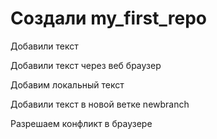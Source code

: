 # Создали my_first_repo

Добавили текст

Добавили текст через веб браузер

Добавим локальный текст

Добавили текст в новой ветке newbranch

Разрешаем конфликт в браузере


